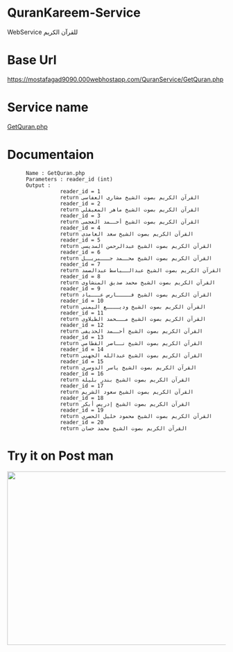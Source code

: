 # QuranKareem-Service
WebService للقرآن الكريم

# Base Url

https://mostafagad9090.000webhostapp.com/QuranService/GetQuran.php


# Service name 
   
   [GetQuran.php]()
   
# Documentaion
          Name : GetQuran.php 
          Parameters : reader_id (int)
          Output :  
                     reader_id = 1 
                     return القرآن الكريم بصوت الشيخ مشارى العفاسى
                     reader_id = 2 
                     return القرآن الكريم بصوت الشيخ ماهر المعيقلي
                     reader_id = 3 
                     return القرآن الكريم بصوت الشيخ أحــمد العجمى
                     reader_id = 4 
                     return القرآن الكريم بصوت الشيخ سعد الغامدى
                     reader_id = 5 
                     return القرآن الكريم بصوت الشيخ عبدالرحمن السديسى
                     reader_id = 6 
                     return القرآن الكريم بصوت الشيخ محــمد جـــبريــل
                     reader_id = 7 
                     return القرآن الكريم بصوت الشيخ عبدالــباسط عبدالصمد
                     reader_id = 8 
                     return القرآن الكريم بصوت الشيخ محمد صديق المنشاوى
                     reader_id = 9 
                     return القرآن الكريم بصوت الشيخ فـــــارس عـــباد
                     reader_id = 10 
                     return القرآن الكريم بصوت الشيخ وديــــع اليمني
                     reader_id = 11 
                     return القرآن الكريم بصوت الشيخ مـــحمد الطبلاوى
                     reader_id = 12 
                     return القرآن الكريم بصوت الشيخ أحــمد الحذيفى
                     reader_id = 13 
                     return القرآن الكريم بصوت الشيخ نــاصر القطامي
                     reader_id = 14 
                     return القرآن الكريم بصوت الشيخ عبدالله الجهنى
                     reader_id = 15 
                     return القرآن الكريم بصوت الشيخ ياسر الدوسري
                     reader_id = 16 
                     return القرآن الكريم بصوت الشيخ بندر بليلة
                     reader_id = 17
                     return القرآن الكريم بصوت الشيخ سعود الشريم 
                     reader_id = 18
                     return القرآن الكريم بصوت الشيخ إدريس أبكر 
                     reader_id = 19
                     return القرآن الكريم بصوت الشيخ محمود خليل الحصري 
                     reader_id = 20
                     return القرآن الكريم بصوت الشيخ محمد حسان    
# Try it on Post man

<img src="https://user-images.githubusercontent.com/25991597/65814643-eb6b9480-e1e4-11e9-80bb-3d31679ca2a9.PNG" width="700" height="400" />

